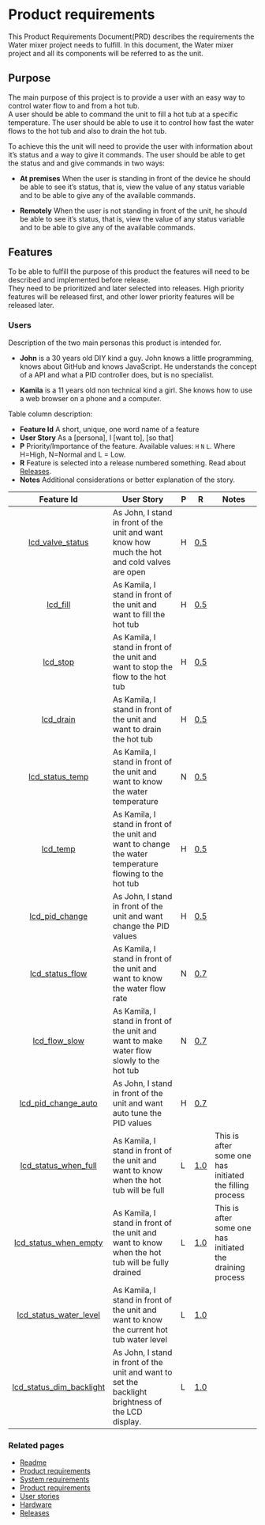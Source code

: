 # Product requirements
This Product Requirements Document(PRD) describes the requirements the Water mixer project needs to fulfill.  In this 
document, the Water mixer project and all its components will be referred to as the unit.

## Purpose
The main purpose of this project is to provide a user with an easy way to control water flow to and from a hot tub.  
A user should be able to command the unit to fill a hot tub at a specific temperature.  The user should be able to use 
it to control how fast the water flows to the hot tub and also to drain the hot tub.

To achieve this the unit will need to provide the user with information about it’s status and a way to give it commands.
  The user should be able to get the status and and give commands in two ways:

  * __At premises__ When the user is standing in front of the device he should be able to see it’s status, that is, 
  view the value of any status variable and to be able to give any of the available commands.

  * __Remotely__   When the user is not standing in front of the unit, he should be able to see it’s status, that is, 
  view the value of any status variable and to be able to give any of the available commands.



## Features
To be able to fulfill the purpose of this product the features will need to be described and implemented before release.  
They need to be prioritized and later selected into releases.  High priority features will be released first, 
and other lower priority features will be released later.

### Users
Description of the two main personas this product is intended for.
 
   * __John__ is a 30 years old DIY kind a guy.  John knows a little programming, knows about GitHub and knows 
   JavaScript.  He understands the concept of a API and what a PID controller does, but is no specialist.

   * __Kamila__ is a 11 years old non technical kind a girl.  She knows how to use a web browser on a phone and 
   a computer.

Table column description:
  * __Feature Id__ A short, unique, one word name of a feature
  * __User Story__ As a [persona], I [want to], [so that]
  * __P__ Priority/Importance of the feature. Available values: `H` `N` `L`. Where H=High, N=Normal and L = Low.
  * __R__ Feature is selected into a release numbered something. Read about [Releases].
  * __Notes__ Additional considerations or better explanation of the story.

|  Feature Id             | User Story                                                                                                | P |   R   | Notes |
|:------------------------:|-----------------------------------------------------------------------------------------------------------|---|-------|-------|
| [lcd_valve_status]       | As John, I stand in front of the unit and want know how much the hot and cold valves are open           | H | [0.5] |       |
| [lcd_fill]               | As Kamila, I stand in front of the unit and want to fill the hot tub                                    | H | [0.5] |       |
| [lcd_stop]               | As Kamila, I stand in front of the unit and want to stop the flow to the hot tub                        | H | [0.5] |       |
| [lcd_drain]              | As Kamila, I stand in front of the unit and want to drain the hot tub                                   | H | [0.5] |       |
| [lcd_status_temp]        | As Kamila, I stand in front of the unit and want to know the water temperature                          | N | [0.5] |       |
| [lcd_temp]               | As Kamila, I stand in front of the unit and want to change the water temperature flowing to the hot tub | H | [0.5] |       |
| [lcd_pid_change]         | As John, I stand in front of the unit and want change the PID values                                    | H | [0.5] |       |
| [lcd_status_flow]        | As Kamila, I stand in front of the unit and want to know the water flow rate                            | N | [0.7] |       |
| [lcd_flow_slow]          | As Kamila, I stand in front of the unit and want to make water flow slowly to the hot tub               | N | [0.7] |       |
| [lcd_pid_change_auto]    | As John, I stand in front of the unit and want auto tune the PID values                                 | H | [0.7] |       |
| [lcd_status_when_full]   | As Kamila, I stand in front of the unit and want to know when the hot tub will be full                  | L | [1.0] |  This is after some one has initiated the filling process |
| [lcd_status_when_empty]  | As Kamila, I stand in front of the unit and want to know when the hot tub will be fully drained         | L | [1.0] |  This is after some one has initiated the draining process |
| [lcd_status_water_level] | As Kamila, I stand in front of the unit and want to know the current hot tub water level                | L | [1.0] |       |
| [lcd_status_dim_backlight]  | As John, I stand in front of the unit and want to set the backlight brightness of the LCD display.      | L | [1.0] |       |


 ### Related pages
 * [Readme]
 * [Product requirements]
 * [System requirements]
 * [Product requirements]
 * [User stories]
 * [Hardware]
 * [Releases]


[Readme]: ../../README.md
[Product requirements]: ./productRequirements.md
[System requirements]: ./systemRequirements.md
[User stories]: ./userStories.md
[Hardware]: ./hardware.md
[Releases]: ./releases.md


[Releases]: ./releases.md
[0.5]: ./releases.md#release-05---bare-minimum
[0.6]: ./releases.md#release-06--hardware-installed
[0.7]: ./releases.md#release-07---additional-features
[0.8]: ./releases.md#release-08---remote-access
[0.9]: ./releases.md#release-09---boxed
[1.0]: ./releases.md#release-10
[1.1]: ./releases.md#release-11

[lcd_valve_status]: ./userStories.md#lcd_valve_status
[lcd_fill]: ./userStories.md#lcd_fill
[lcd_stop]: ./userStories.md#lcd_stop
[lcd_drain]: ./userStories.md#lcd_drain           
[lcd_status_temp]: ./userStories.md#lcd_status_temp
[lcd_temp]: ./userStories.md#lcd_temp
[lcd_status_flow]: ./userStories.md#lcd_status_flow
[lcd_flow_slow]: ./userStories.md#lcd_flow_slow
[lcd_status_when_full]: ./userStories.md#lcd_status_when_full
[lcd_status_when_empty]: ./userStories.md#lcd_status_when_empty
[lcd_status_water_level]: ./userStories.md#lcd_status_water_level
[lcd_pid_change]: ./userStories.md#lcd_pid_change
[lcd_pid_change_auto]: ./userStories.md#lcd_pid_change_auto
[lcd_status_dim_backlight]: ./userStories.md#lcd_status_dim_backlight